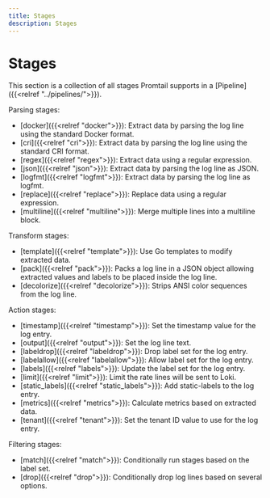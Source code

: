 ```yaml
---
title: Stages
description: Stages
---
```

# Stages

This section is a collection of all stages Promtail supports in a
[Pipeline]({{<relref "../pipelines/">}}).

Parsing stages:

  - [docker]({{<relref "docker">}}): Extract data by parsing the log line using the standard Docker format.
  - [cri]({{<relref "cri">}}): Extract data by parsing the log line using the standard CRI format.
  - [regex]({{<relref "regex">}}): Extract data using a regular expression.
  - [json]({{<relref "json">}}): Extract data by parsing the log line as JSON.
  - [logfmt]({{<relref "logfmt">}}): Extract data by parsing the log line as logfmt.
  - [replace]({{<relref "replace">}}): Replace data using a regular expression.
  - [multiline]({{<relref "multiline">}}): Merge multiple lines into a multiline block.

Transform stages:

  - [template]({{<relref "template">}}): Use Go templates to modify extracted data.
  - [pack]({{<relref "pack">}}): Packs a log line in a JSON object allowing extracted values and labels to be placed inside the log line.
  - [decolorize]({{<relref "decolorize">}}): Strips ANSI color sequences from the log line.

Action stages:

  - [timestamp]({{<relref "timestamp">}}): Set the timestamp value for the log entry.
  - [output]({{<relref "output">}}): Set the log line text.
  - [labeldrop]({{<relref "labeldrop">}}): Drop label set for the log entry.
  - [labelallow]({{<relref "labelallow">}}): Allow label set for the log entry.
  - [labels]({{<relref "labels">}}): Update the label set for the log entry.
  - [limit]({{<relref "limit">}}): Limit the rate lines will be sent to Loki.
  - [static_labels]({{<relref "static_labels">}}): Add static-labels to the log entry. 
  - [metrics]({{<relref "metrics">}}): Calculate metrics based on extracted data.
  - [tenant]({{<relref "tenant">}}): Set the tenant ID value to use for the log entry.

Filtering stages:

  - [match]({{<relref "match">}}): Conditionally run stages based on the label set.
  - [drop]({{<relref "drop">}}): Conditionally drop log lines based on several options.
